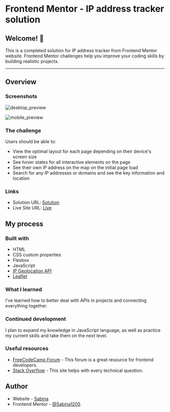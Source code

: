 # Frontend Mentor - IP address tracker solution

## Welcome! 👋

This is a completed solution for IP address tracker from Frontend Mentor website. Frontend Mentor challenges help you improve your coding skills by building realistic projects. <br>

<hr>

## Overview

### Screenshots

![desktop_preview](https://github.com/Sabina1205/Frontend-mentor-challenges-3/assets/96692767/e9386b93-fe7d-4fbf-94f5-61022ea436f7)

![mobile_preview](https://github.com/Sabina1205/Frontend-mentor-challenges-3/assets/96692767/f9792f81-6a70-46fe-bddf-b66a9394ebb8)

### The challenge

Users should be able to:

- View the optimal layout for each page depending on their device's screen size
- See hover states for all interactive elements on the page
- See their own IP address on the map on the initial page load
- Search for any IP addresses or domains and see the key information and location

### Links

- Solution URL: [Solution](https://github.com/Sabina1205/Frontend-mentor-challenges-3/tree/main/ip-address-tracker-master)
- Live Site URL: [Live](https://ip-address-tracker-eight-phi.vercel.app/)

## My process

### Built with

- HTML
- CSS custom properties
- Flexbox
- JavaScript
- [IP Geolocation API](https://geo.ipify.org/)
- [Leaflet](https://leafletjs.com/)

### What I learned

I've learned how to better deal with APIs in projects and connecting everything together.

### Continued development

I plan to expand my knowledge in JavaScript language, as well as practice my current skills and take them on the next level.

### Useful resources

- [FreeCodeCamp Forum](https://forum.freecodecamp.org/) - This forum is a great resource for frontend developers.
- [Stack Overflow](https://stackoverflow.com/) - This site helps with every technical question.

## Author

- Website - [Sabina](https://sabina1205.github.io/personal-website/)
- Frontend Mentor - [@Sabina1205](https://www.frontendmentor.io/home)
